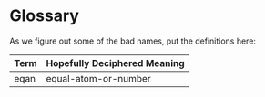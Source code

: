 # Glossary

As we figure out some of the bad names, put the definitions here:

Term | Hopefully Deciphered Meaning
---- | ------------------
eqan | equal-atom-or-number
